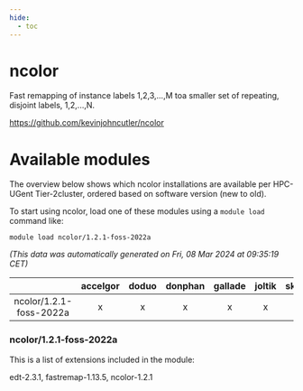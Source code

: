 ```yaml
---
hide:
  - toc
---
```


ncolor
======


Fast remapping of instance labels 1,2,3,...,M toa smaller set of repeating, disjoint labels, 1,2,...,N.

https://github.com/kevinjohncutler/ncolor
# Available modules


The overview below shows which ncolor installations are available per HPC-UGent Tier-2cluster, ordered based on software version (new to old).

To start using ncolor, load one of these modules using a `module load` command like:

```shell
module load ncolor/1.2.1-foss-2022a
```

*(This data was automatically generated on Fri, 08 Mar 2024 at 09:35:19 CET)*  

| |accelgor|doduo|donphan|gallade|joltik|skitty|
| :---: | :---: | :---: | :---: | :---: | :---: | :---: |
|ncolor/1.2.1-foss-2022a|x|x|x|x|x|x|


### ncolor/1.2.1-foss-2022a

This is a list of extensions included in the module:

edt-2.3.1, fastremap-1.13.5, ncolor-1.2.1